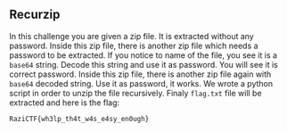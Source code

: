 ## Recurzip

In this challenge you are given a zip file. It is extracted without any password. Inside this zip file, there is another zip file which needs a password to be extracted. If you notice to name of the file, you see it is a `base64` string. Decode this string and use it as password. You will see it is correct password. 
Inside this zip file, there is another zip file again with `base64` decoded string. Use it as password, it works. 
We wrote a python script in order to unzip the file recursively. 
Finaly `flag.txt` file will be extracted and here is the flag:
```
RaziCTF{wh3lp_th4t_w4s_e4sy_en0ugh}
```
